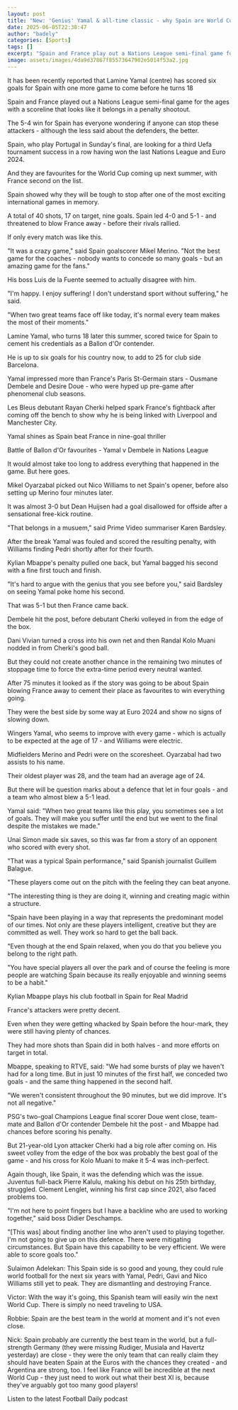 ```yaml
---
layout: post
title: "New: 'Genius' Yamal & all-time classic - why Spain are World Cup favourites"
date: 2025-06-05T22:38:47
author: "badely"
categories: [Sports]
tags: []
excerpt: "Spain and France play out a Nations League semi-final game for the ages with a scoreline that looks more like a penalty shootout."
image: assets/images/4da9d37867f85573647902e5014f53a2.jpg
---
```


It has been recently reported that Lamine Yamal (centre) has scored six goals for Spain with one more game to come before he turns 18

Spain and France played out a Nations League semi-final game for the ages with a scoreline that looks like it belongs in a penalty shootout.

The 5-4 win for Spain has everyone wondering if anyone can stop these attackers - although the less said about the defenders, the better.

Spain, who play Portugal in Sunday's final, are looking for a third Uefa tournament success in a row having won the last Nations League and Euro 2024.

And they are favourites for the World Cup coming up next summer, with France second on the list.

Spain showed why they will be tough to stop after one of the most exciting international games in memory.

A total of 40 shots, 17 on target, nine goals. Spain led 4-0 and 5-1 - and threatened to blow France away - before their rivals rallied.

If only every match was like this.

"It was a crazy game," said Spain goalscorer Mikel Merino. "Not the best game for the coaches - nobody wants to concede so many goals - but an amazing game for the fans."

His boss Luis de la Fuente seemed to actually disagree with him.

"I'm happy. I enjoy suffering! I don't understand sport without suffering," he said.

"When two great teams face off like today, it's normal every team makes the most of their moments."

Lamine Yamal, who turns 18 later this summer, scored twice for Spain to cement his credentials as a Ballon d'Or contender. 

He is up to six goals for his country now, to add to 25 for club side Barcelona. 

Yamal impressed more than France's Paris St-Germain stars - Ousmane Dembele and Desire Doue - who were hyped up pre-game after phenomenal club seasons.

Les Bleus debutant Rayan Cherki helped spark France's fightback after coming off the bench to show why he is being linked with Liverpool and Manchester City.

Yamal shines as Spain beat France in nine-goal thriller

Battle of Ballon d'Or favourites - Yamal v Dembele in Nations League

It would almost take too long to address everything that happened in the game. But here goes.

Mikel Oyarzabal picked out Nico Williams to net Spain's opener, before also setting up Merino four minutes later.

It was almost 3-0 but Dean Huijsen had a goal disallowed for offside after a sensational free-kick routine.

"That belongs in a musuem," said Prime Video summariser Karen Bardsley.

After the break Yamal was fouled and scored the resulting penalty, with Williams finding Pedri shortly after for their fourth.

Kylian Mbappe's penalty pulled one back, but Yamal bagged his second with a fine first touch and finish.

"It's hard to argue with the genius that you see before you," said Bardsley on seeing Yamal poke home his second.

That was 5-1 but then France came back.

Dembele hit the post, before debutant Cherki volleyed in from the edge of the box. 

Dani Vivian turned a cross into his own net and then Randal Kolo Muani nodded in from Cherki's good ball.

But they could not create another chance in the remaining two minutes of stoppage time to force the extra-time period every neutral wanted.

After 75 minutes it looked as if the story was going to be about Spain blowing France away to cement their place as favourites to win everything going.

They were the best side by some way at Euro 2024 and show no signs of slowing down.

Wingers Yamal, who seems to improve with every game - which is actually to be expected at the age of 17 - and Williams were electric. 

Midfielders Merino and Pedri were on the scoresheet. Oyarzabal had two assists to his name.

Their oldest player was 28, and the team had an average age of 24.

But there will be question marks about a defence that let in four goals - and a team who almost blew a 5-1 lead.

Yamal said: "When two great teams like this play, you sometimes see a lot of goals. They will make you suffer until the end but we went to the final despite the mistakes we made."

Unai Simon made six saves, so this was far from a story of an opponent who scored with every shot.

"That was a typical Spain performance," said Spanish journalist Guillem Balague.

"These players come out on the pitch with the feeling they can beat anyone.

"The interesting thing is they are doing it, winning and creating magic within a structure. 

"Spain have been playing in a way that represents the predominant model of our times. Not only are these players intelligent, creative but they are committed as well. They work so hard to get the ball back.

"Even though at the end Spain relaxed, when you do that you believe you belong to the right path. 

"You have special players all over the park and of course the feeling is more people are watching Spain because its really enjoyable and winning seems to be a habit."

Kylian Mbappe plays his club football in Spain for Real Madrid

France's attackers were pretty decent.

Even when they were getting whacked by Spain before the hour-mark, they were still having plenty of chances.

They had more shots than Spain did in both halves - and more efforts on target in total.

Mbappe, speaking to RTVE, said: "We had some bursts of play we haven't had for a long time. But in just 10 minutes of the first half, we conceded two goals - and the same thing happened in the second half.

"We weren't consistent throughout the 90 minutes, but we did improve. It's not all negative."

PSG's two-goal Champions League final scorer Doue went close, team-mate and Ballon d'Or contender Dembele hit the post - and Mbappe had chances before scoring his penalty.

But 21-year-old Lyon attacker Cherki had a big role after coming on. His sweet volley from the edge of the box was probably the best goal of the game - and his cross for Kolo Muani to make it 5-4 was inch-perfect.

Again though, like Spain, it was the defending which was the issue. Juventus full-back Pierre Kalulu, making his debut on his 25th birthday, struggled. Clement Lenglet, winning his first cap since 2021, also faced problems too.

"I'm not here to point fingers but I have a backline who are used to working together," said boss Didier Deschamps.

"[This was] about finding another line who aren't used to playing together. I'm not going to give up on this defence. There were mitigating circumstances. But Spain have this capability to be very efficient. We were able to score goals too."

Sulaimon Adelekan: This Spain side is so good and young, they could rule world football for the next six years with Yamal, Pedri, Gavi and Nico Williams still yet to peak. They are dismantling and destroying France.

Victor: With the way it's going, this Spanish team will easily win the next World Cup. There is simply no need traveling to USA.

Robbie: Spain are the best team in the world at moment and it's not even close.

Nick: Spain probably are currently the best team in the world, but a full-strength Germany (they were missing Rudiger, Musiala and Havertz yesterday) are close - they were the only team that can really claim they should have beaten Spain at the Euros with the chances they created - and Argentina are strong, too. I feel like France will be incredible at the next World Cup - they just need to work out what their best XI is, because they've arguably got too many good players!

Listen to the latest Football Daily podcast

